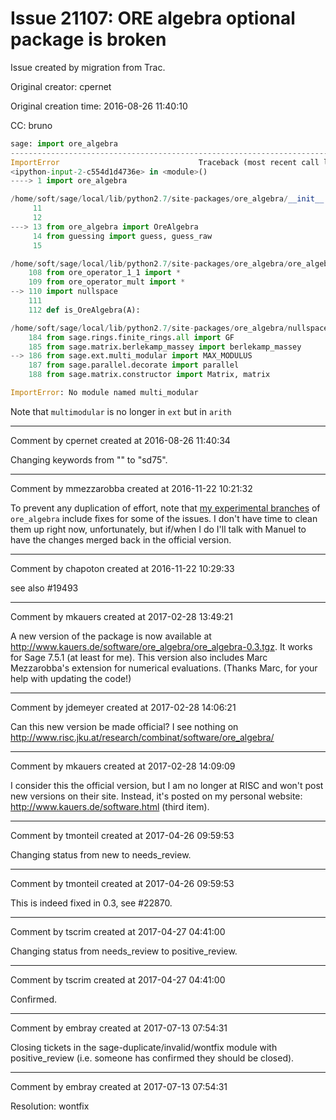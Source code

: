 # Issue 21107: ORE algebra optional package is broken

Issue created by migration from Trac.

Original creator: cpernet

Original creation time: 2016-08-26 11:40:10

CC:  bruno


```python
sage: import ore_algebra
---------------------------------------------------------------------------
ImportError                               Traceback (most recent call last)
<ipython-input-2-c554d1d4736e> in <module>()
----> 1 import ore_algebra

/home/soft/sage/local/lib/python2.7/site-packages/ore_algebra/__init__.py in <module>()
     11 
     12 
---> 13 from ore_algebra import OreAlgebra
     14 from guessing import guess, guess_raw
     15 

/home/soft/sage/local/lib/python2.7/site-packages/ore_algebra/ore_algebra.py in <module>()
    108 from ore_operator_1_1 import *
    109 from ore_operator_mult import *
--> 110 import nullspace
    111 
    112 def is_OreAlgebra(A):

/home/soft/sage/local/lib/python2.7/site-packages/ore_algebra/nullspace.py in <module>()
    184 from sage.rings.finite_rings.all import GF
    185 from sage.matrix.berlekamp_massey import berlekamp_massey
--> 186 from sage.ext.multi_modular import MAX_MODULUS
    187 from sage.parallel.decorate import parallel
    188 from sage.matrix.constructor import Matrix, matrix

ImportError: No module named multi_modular
```


Note that `multimodular` is no longer in `ext` but in `arith`


---

Comment by cpernet created at 2016-08-26 11:40:34

Changing keywords from "" to "sd75".


---

Comment by mmezzarobba created at 2016-11-22 10:21:32

To prevent any duplication of effort, note that [my experimental branches](http://marc.mezzarobba.net/code/ore_algebra-analytic.git/) of `ore_algebra` include fixes for some of the issues. I don't have time to clean them up right now, unfortunately, but if/when I do I'll talk with Manuel to have the changes merged back in the official version.


---

Comment by chapoton created at 2016-11-22 10:29:33

see also #19493


---

Comment by mkauers created at 2017-02-28 13:49:21

A new version of the package is now available at http://www.kauers.de/software/ore_algebra/ore_algebra-0.3.tgz. It works for Sage 7.5.1 (at least for me). This version also includes Marc Mezzarobba's extension for numerical evaluations. (Thanks Marc, for your help with updating the code!)


---

Comment by jdemeyer created at 2017-02-28 14:06:21

Can this new version be made official? I see nothing on http://www.risc.jku.at/research/combinat/software/ore_algebra/


---

Comment by mkauers created at 2017-02-28 14:09:09

I consider this the official version, but I am no longer at RISC and won't post new versions on their site. Instead, it's posted on my personal website: http://www.kauers.de/software.html (third item).


---

Comment by tmonteil created at 2017-04-26 09:59:53

Changing status from new to needs_review.


---

Comment by tmonteil created at 2017-04-26 09:59:53

This is indeed fixed in 0.3, see #22870.


---

Comment by tscrim created at 2017-04-27 04:41:00

Changing status from needs_review to positive_review.


---

Comment by tscrim created at 2017-04-27 04:41:00

Confirmed.


---

Comment by embray created at 2017-07-13 07:54:31

Closing tickets in the sage-duplicate/invalid/wontfix module with positive_review (i.e. someone has confirmed they should be closed).


---

Comment by embray created at 2017-07-13 07:54:31

Resolution: wontfix
